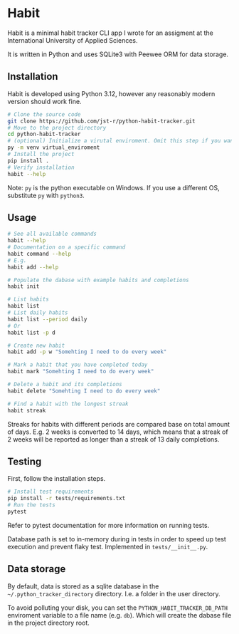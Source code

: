 # Habit
Habit is a minimal habit tracker CLI app I wrote for an assigment at the International University of Applied Sciences.

It is written in Python and uses SQLite3 with Peewee ORM for data storage.

## Installation

Habit is developed using Python 3.12, however any reasonably modern version should work fine.

```bash
# Clone the source code
git clone https://github.com/jst-r/python-habit-tracker.git
# Move to the project directory
cd python-habit-tracker
# (optional) Initialize a virutal enviroment. Omit this step if you want to perform system wide installation. 
py -m venv virtual_enviroment
# Install the project
pip install .
# Verify installation
habit --help
```

Note: `py` is the python executable on Windows. If you use a different OS, substitute `py` with `python3`.

## Usage
```bash
# See all available commands
habit --help
# Documentation on a specific command
habit command --help
# E.g.
habit add --help

# Populate the dabase with example habits and completions
habit init

# List habits
habit list
# List daily habits
habit list --period daily
# Or
habit list -p d

# Create new habit
habit add -p w "Somehting I need to do every week"

# Mark a habit that you have completed today
habit mark "Somehting I need to do every week"

# Delete a habit and its completions
habit delete "Somehting I need to do every week"

# Find a habit with the longest streak
habit streak
```

Streaks for habits with different periods are compared base on total amount of days. E.g. 2 weeks is converted to 14 days, which means that a streak of 2 weeks will be reported as longer than a streak of 13 daily completions.

## Testing
First, follow the installation steps.
```bash
# Install test requirements
pip install -r tests/requirements.txt
# Run the tests
pytest
```

Refer to pytest documentation for more information on running tests.

Database path is set to in-memory during in tests in order to speed up test execution and prevent flaky test. Implemented in `tests/__init__.py`.

## Data storage
By default, data is stored as a sqlite database in the `~/.python_tracker_directory` directory. I.e. a folder in the user directory.

To avoid polluting your disk, you can set the `PYTHON_HABIT_TRACKER_DB_PATH` enviroment variable to a file name (e.g. `db`). Which will create the dabase file in the project directory root.